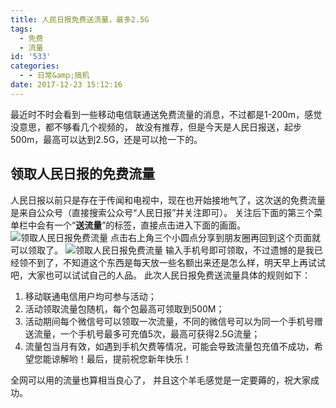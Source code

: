 ```yaml
---
title: 人民日报免费送流量，最多2.5G
tags:
  - 免费
  - 流量
id: '533'
categories:
  - - 日常&amp;搞机
date: 2017-12-23 15:12:16
---
```


最近时不时会看到一些移动电信联通送免费流量的消息，不过都是1-200m，感觉没意思，都不够看几个视频的， 故没有推荐，但是今天是人民日报送，起步500m，最高可以达到2.5G，还是可以抢一下的。

## 领取人民日报的免费流量

人民日报以前只是存在于传闻和电视中，现在也开始接地气了，这次送的免费流量是来自公众号（直接搜索公众号“人民日报”并关注即可）。 关注后下面的第三个菜单栏中会有一个“**送流量**”的标签，直接点击进入下面的画面。 ![领取人民日报免费流量](https://s1.ax2x.com/2017/12/23/VHt36.jpg) 点击右上角三个小圆点分享到朋友圈再回到这个页面就可以领取了。 ![领取人民日报免费流量](https://s1.ax2x.com/2017/12/23/VXUq6.jpg) 输入手机号即可领取，不过遗憾的是我已经领不到了，不知道这个东西是每天放一些名额出来还是怎么样，明天早上再试试吧，大家也可以试试自己的人品。 此次人民日报免费送流量具体的规则如下：

1.  移动联通电信用户均可参与活动；
2.  活动领取流量包随机，每个包最高可领取到500M；
3.  活动期间每个微信号可以领取一次流量，不同的微信号可以为同一个手机号赠送流量，一个手机号最多可充值5次，最高可获得2.5G流量；
4.  流量包当月有效，如遇到手机欠费等情况，可能会导致流量包充值不成功，希望您能谅解哟！最后，提前祝您新年快乐！

全网可以用的流量也算相当良心了， 并且这个羊毛感觉是一定要薅的，祝大家成功。